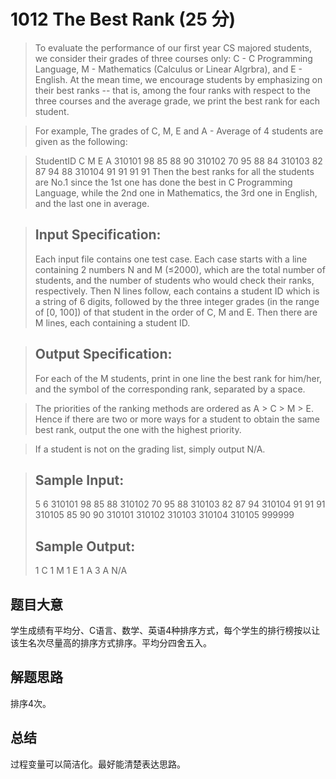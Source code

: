 # 1012 The Best Rank (25 分)
> To evaluate the performance of our first year CS majored students, we consider their grades of three courses only: C - C Programming Language, M - Mathematics (Calculus or Linear Algrbra), and E - English. At the mean time, we encourage students by emphasizing on their best ranks -- that is, among the four ranks with respect to the three courses and the average grade, we print the best rank for each student.

> For example, The grades of C, M, E and A - Average of 4 students are given as the following:

> StudentID  C  M  E  A
> 310101     98 85 88 90
> 310102     70 95 88 84
> 310103     82 87 94 88
> 310104     91 91 91 91
> Then the best ranks for all the students are No.1 since the 1st one has done the best in C Programming Language, while the 2nd one in Mathematics, the 3rd one in English, and the last one in average.

> ## Input Specification:
> Each input file contains one test case. Each case starts with a line containing 2 numbers N and M (≤2000), which are the total number of students, and the number of students who would check their ranks, respectively. Then N lines follow, each contains a student ID which is a string of 6 digits, followed by the three integer grades (in the range of [0, 100]) of that student in the order of C, M and E. Then there are M lines, each containing a student ID.

> ## Output Specification:
> For each of the M students, print in one line the best rank for him/her, and the symbol of the corresponding rank, separated by a space.

> The priorities of the ranking methods are ordered as A > C > M > E. Hence if there are two or more ways for a student to obtain the same best rank, output the one with the highest priority.

> If a student is not on the grading list, simply output N/A.

> ## Sample Input:
> 5 6
> 310101 98 85 88
> 310102 70 95 88
> 310103 82 87 94
> 310104 91 91 91
> 310105 85 90 90
> 310101
> 310102
> 310103
> 310104
> 310105
> 999999
> ## Sample Output:
> 1 C
> 1 M
> 1 E
> 1 A
> 3 A
> N/A
## 题目大意
学生成绩有平均分、C语言、数学、英语4种排序方式，每个学生的排行榜按以让该生名次尽量高的排序方式排序。平均分四舍五入。
## 解题思路
排序4次。
## 总结
过程变量可以简洁化。最好能清楚表达思路。